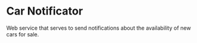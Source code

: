 # Car Notificator
Web service that serves to send notifications about the availability of new cars for sale.